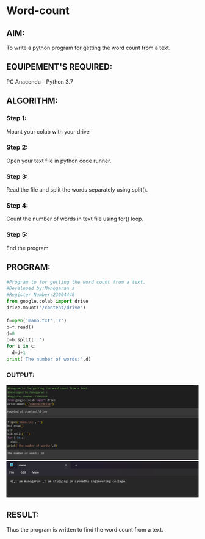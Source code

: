 # Word-count
## AIM:
To write a python program for getting the word count from a text.
## EQUIPEMENT'S REQUIRED: 
PC
Anaconda - Python 3.7
## ALGORITHM: 
### Step 1:
Mount your colab with your drive
### Step 2:
Open your text file in python code runner.
### Step 3:
Read the file and split the words separately using split().
### Step 4:
Count the number of words in text file using for() loop.
### Step 5:
End the program
## PROGRAM:
```python
#Program to for getting the word count from a text.
#Developed by:Manogaran s
#Register Number:23004448
from google.colab import drive
drive.mount('/content/drive')

f=open('mano.txt','r')
b=f.read()
d=0
c=b.split(' ')
for i in c:
  d=d+1
print('The number of words:',d)
```
### OUTPUT:
![output](/word%20count.png)
![output](/word%20count%20text.png)


## RESULT:
Thus the program is written to find the word count from a text.
